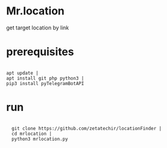 # Mr.location

get target location by link
<br />
# prerequisites
<code>
apt update |
apt install git php python3 |
pip3 install pyTelegramBotAPI 
</code>


# run
<code>
  git clone https://github.com/zetatechir/locationFinder |
  cd mrlocation |
  python3 mrlocation.py
</code>
